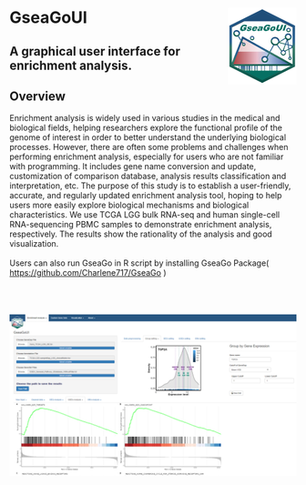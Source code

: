 # GseaGoUI <img src="Fig/GSEAGOUI.png" align="right" width="120" />
## A graphical user interface for enrichment analysis.  


## Overview

Enrichment analysis is widely used in various studies in the medical and biological fields, helping researchers explore the functional profile of the genome of interest in order to better understand the underlying biological processes. However, there are often some problems and challenges when performing enrichment analysis, especially for users who are not familiar with programming. It includes gene name conversion and update, customization of comparison database, analysis results classification and interpretation, etc. The purpose of this study is to establish a user-friendly, accurate, and regularly updated enrichment analysis tool, hoping to help users more easily explore biological mechanisms and biological characteristics. We use TCGA LGG bulk RNA-seq and human single-cell RNA-sequencing PBMC samples to demonstrate enrichment analysis, respectively. The results show the rationality of the analysis and good visualization.
<br> 
<br> Users can also run GseaGo in R script by installing GseaGo Package( https://github.com/Charlene717/GseaGo )

<br> 
<br> 
<br> 
<img src="Fig/Result1.PNG">
<br> 
<br>


